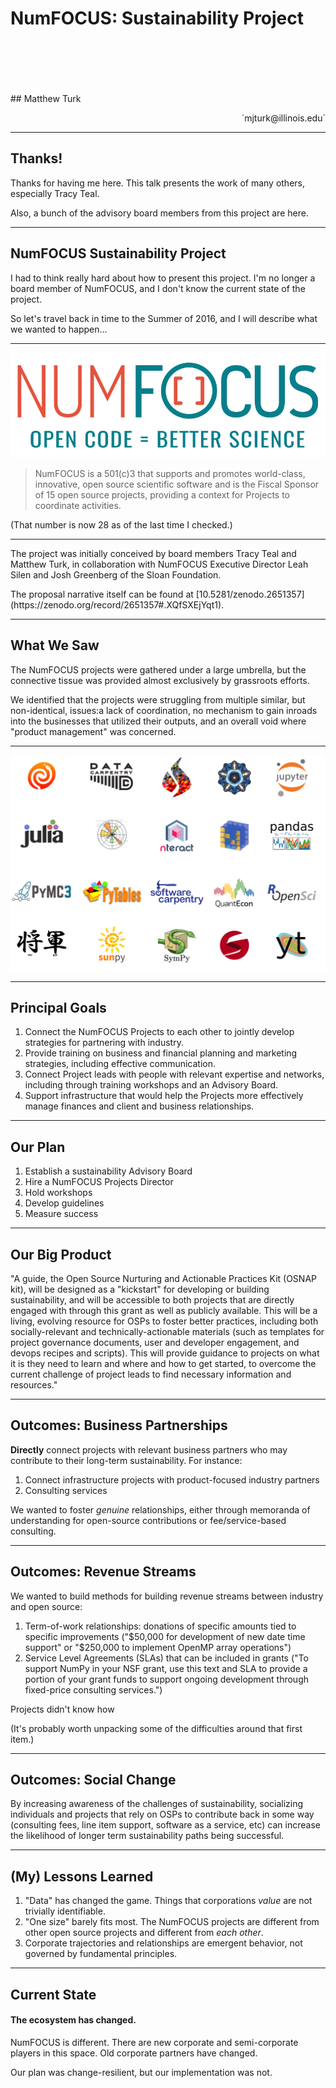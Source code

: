 <!-- .slide: class="titleslide" -->

# NumFOCUS: Sustainability Project
<div style="height: 6.0em;"></div>
## Matthew Turk
<p style="text-align: right;">`mjturk@illinois.edu`</p> 

---

## Thanks!

Thanks for having me here.  This talk presents the work of many others,
especially Tracy Teal.

<p class="fragment">
Also, a bunch of the advisory board members from this project are here.
</p>

---

## NumFOCUS Sustainability Project

I had to think really hard about how to present this project.  I'm no longer a
board member of NumFOCUS, and I don't know the current state of the project.

<p class="fragment">
So let's travel back in time to the Summer of 2016, and I will describe what we wanted to happen...
</p>

---

![](images/numfocus_logo.png)

> NumFOCUS is a 501(c)3 that supports and promotes world-class, innovative,
> open source scientific software and is the Fiscal Sponsor of 15 open source
> projects, providing a context for Projects to coordinate activities. 

<p class="fragment">(That number is now 28 as of the last time I checked.)</p>

---

The project was initially conceived by board members Tracy Teal and Matthew Turk, in collaboration with NumFOCUS Executive Director Leah Silen and Josh Greenberg of the Sloan Foundation.

<p class="fragment">The proposal narrative itself can be found at [10.5281/zenodo.2651357](https://zenodo.org/record/2651357#.XQfSXEjYqt1).</p>

---

## What We Saw

The NumFOCUS projects were gathered under a large umbrella, but the connective tissue was provided almost exclusively by grassroots efforts.

We identified that the projects were struggling from multiple similar, but non-identical, issues:a lack of coordination, no mechanism to gain inroads into the businesses that utilized their outputs, and an overall void where "product management" was concerned.

---

![](images/numfocus_projects_2016.svg)

---

## Principal Goals

1. Connect the NumFOCUS Projects to each other to jointly develop strategies
   for partnering with industry.
2. Provide training on business and financial planning and marketing
   strategies, including effective communication.
3. Connect Project leads with people with relevant expertise and networks,
   including through training workshops and an Advisory Board.
4. Support infrastructure that would help the Projects more effectively manage
   finances and client and business relationships.

---

## Our Plan

1. Establish a sustainability Advisory Board
2. Hire a NumFOCUS Projects Director
3. Hold workshops
4. Develop guidelines
5. Measure success

---

## Our Big Product

"A guide, the Open Source Nurturing and Actionable Practices Kit (OSNAP kit),
will be designed as a "kickstart" for developing or building sustainability,
and will be accessible to both projects that are directly engaged with
through this grant as well as publicly available. This will be a living,
evolving resource for OSPs to foster better practices, including both
socially-relevant and technically-actionable materials (such as templates for
project governance documents, user and developer engagement, and devops
recipes and scripts). This will provide guidance to projects on what it is
they need to learn and where and how to get started, to overcome the current
challenge of project leads to find necessary information and resources."

---

## Outcomes: Business Partnerships

**Directly** connect projects with relevant business partners who may contribute to their long-term sustainability.  For instance:

 1. Connect infrastructure projects with product-focused industry partners
 2. Consulting services

We wanted to foster *genuine* relationships, either through memoranda of understanding for open-source contributions or fee/service-based consulting.

---

## Outcomes: Revenue Streams

We wanted to build methods for building revenue streams between industry and open source:

 1. Term-of-work relationships: donations of specific amounts tied to specific improvements ("$50,000 for development of new date time support" or "$250,000 to implement OpenMP array operations")
 2. Service Level Agreements (SLAs) that can be included in grants ("To support NumPy in your NSF grant, use this text and SLA to provide a portion of your grant funds to support ongoing development through fixed-price consulting services.")
 
Projects didn't know how
 
<p class="fragment">
(It's probably worth unpacking some of the difficulties around that first item.)
</p>

---

## Outcomes: Social Change

By increasing awareness of the challenges of sustainability, socializing individuals and projects that rely on OSPs to contribute back in some way (consulting fees, line item support, software as a service, etc) can increase the likelihood of longer term sustainability paths being successful.

---

## (My) Lessons Learned

<ol>
<li class="fragment">"Data" has changed the game.  Things that corporations <i>value</i> are not trivially identifiable.</li>
<li class="fragment">"One size" barely fits most.  The NumFOCUS projects are different from other open source projects and different from <i>each other</i>.</li>
<li class="fragment">Corporate trajectories and relationships are emergent behavior, not governed by fundamental principles.</li>
</ol>

---

## Current State

#### The ecosystem has changed.

NumFOCUS is different.  There are new corporate and semi-corporate players in this space.  Old corporate partners have changed.

<p class="fragment">Our plan was change-resilient, but our implementation was not.</p>